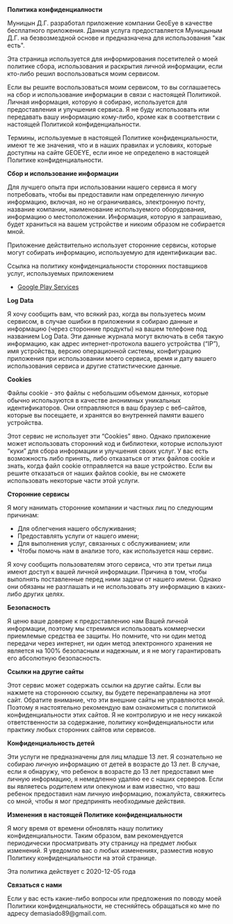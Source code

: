 <!DOCTYPE html>
<html>
<head>
    <meta charset='utf-8'>
    <meta name='viewport' content='width=device-width'>    
</head>
<body>
<strong>Политика конфиденциалности</strong>
<p>
    Муницын Д.Г. разработал приложение компании GeoEye в качестве бесплатного приложения. Данная
    услуга предоставляется Муницыным Д.Г. на безвозмездной основе и предназначена для
    использования "как есть".
</p>
<p>
    Эта страница используется для информирования посетителей о моей политике сбора, использования и
    раскрытия личной информации, если кто-либо решил воспользоваться моим сервисом.
</p>
<p>
    Если вы решите воспользоваться моим сервисом, то вы соглашаетесь на сбор и использование
    информации в связи с настоящей Политикой. Личная информация, которую я собираю, используется для
    предоставления и улучшения сервиса. Я не буду использовать или передавать вашу информацию
    кому-либо, кроме как в соответствии с настоящей Политикой конфиденциальности.
</p>
<p>
    Термины, используемые в настоящей Политике конфиденциальности, имеют те же значения, что и в
    наших правилах и условиях, которые доступны на сайте GEOEYE, если иное не определено в настоящей
    Политике конфиденциальности.
</p>
<p><strong>Сбор и использование информации</strong></p>
<p>
    Для лучшего опыта при использовании нашего сервиса я могу потребовать, чтобы вы предоставили нам
    определенную личную информацию, включая, но не ограничиваясь, электронную почту, название
    компании, наименование используемого оборудования, информацию о местоположении. Информация,
    которую я запрашиваю, будет храниться на вашем устройстве и никоим образом не собирается мной.
</p>
<div><p>
    Приложение действительно использует сторонние сервисы, которые могут собирать информацию,
    используемую для идентификации вас.
</p>
    <p>
        Ссылка на политику конфиденциальности сторонних поставщиков услуг, используемых приложением
    </p>
    <ul>
        <li><a href="https://www.google.com/policies/privacy/" target="_blank"
               rel="noopener noreferrer">Google Play Services</a></li><!----><!----><!----><!---->
        <!----><!----><!----><!----><!----><!----><!----><!----><!----><!----><!----><!----><!---->
        <!----><!----><!----><!----><!----><!----><!----></ul>
</div>
<p><strong>Log Data</strong></p>
<p>
    Я хочу сообщить вам, что всякий раз, когда вы пользуетесь моим сервисом, в случае ошибки в
    приложении я собираю данные и информацию (через сторонние продукты) на вашем телефоне под
    названием Log Data. Эти данные журнала могут включать в себя такую информацию, как адрес
    интернет-протокола вашего устройства (“IP”), имя устройства, версию операционной системы,
    конфигурацию приложения при использовании моего сервиса, время и дату вашего использования
    сервиса и другие статистические данные.
</p>
<p><strong>Cookies</strong></p>
<p>
    Файлы cookie - это файлы с небольшим объемом данных, которые обычно используются в качестве
    анонимных уникальных идентификаторов. Они отправляются в ваш браузер с веб-сайтов, которые вы
    посещаете, и хранятся во внутренней памяти вашего устройства.
</p>
<p>
    Этот сервис не использует эти “Cookies” явно. Однако приложение может использовать сторонний код
    и
    библиотеки, которые используют “куки” для сбора информации и улучшения своих услуг. У вас есть
    возможность либо принять, либо отказаться от этих файлов cookie и знать, когда файл cookie
    отправляется на ваше устройство. Если вы решите отказаться от наших файлов cookie, вы не сможете
    использовать некоторые части этой услуги.
</p>
<p><strong>Сторонние сервисы</strong></p>
<p>
    Я могу нанимать сторонние компании и частных лиц по следующим причинам:
</p>
<ul>
    <li>Для облегчения нашего обслуживания;</li>
    <li>Предоставлять услуги от нашего имени;</li>
    <li>Для выполнения услуг, связанных с обслуживанием; или</li>
    <li>Чтобы помочь нам в анализе того, как используется наш сервис.</li>
</ul>
<p>
    Я хочу сообщить пользователям этого сервиса, что эти третьи лица имеют доступ к вашей личной
    информации. Причина в том, чтобы выполнять поставленные перед ними задачи от нашего имени.
    Однако они обязаны не разглашать и не использовать эту информацию в каких-либо других целях.
</p>
<p><strong>Безопасность</strong></p>
<p>
    Я ценю ваше доверие к предоставлению нам Вашей личной информации, поэтому мы стремимся
    использовать коммерчески приемлемые средства ее защиты. Но помните, что ни один метод передачи
    через интернет, ни один метод электронного хранения не является на 100% безопасным и надежным, и
    я не могу гарантировать его абсолютную безопасность.
</p>
<p><strong>Ссылки на другие сайты</strong></p>
<p>
    Этот сервис может содержать ссылки на другие сайты. Если вы нажмете на стороннюю ссылку, вы
    будете перенаправлены на этот сайт. Обратите внимание, что эти внешние сайты не управляются
    мной. Поэтому я настоятельно рекомендую вам ознакомиться с политикой конфиденциальности этих
    сайтов. Я не контролирую и не несу никакой ответственности за содержание, политику
    конфиденциальности или практику любых сторонних сайтов или сервисов.
</p>
<p><strong>Конфиденциальность детей</strong></p>
<p>
    Эти услуги не предназначены для лиц младше 13 лет. Я сознательно не собираю личную информацию от
    детей в возрасте до 13 лет. В случае, если я обнаружу, что ребенок в возрасте до 13 лет
    предоставил мне личную информацию, я немедленно удаляю ее с наших серверов. Если вы являетесь
    родителем или опекуном и вам известно, что ваш ребенок предоставил нам личную информацию,
    пожалуйста, свяжитесь со мной, чтобы я мог предпринять необходимые действия.
</p>
<p><strong>Изменения в настоящей Политике конфиденциальности</strong></p>
<p>
    Я могу время от времени обновлять нашу политику конфиденциальности. Таким образом, вам
    рекомендуется периодически просматривать эту страницу на предмет любых изменений. Я уведомлю вас
    о любых изменениях, разместив новую Политику конфиденциальности на этой странице.
</p>
<p>Эта политика действует с 2020-12-05 года</p>
<p><strong>Связаться с нами</strong></p>
<p>
    Если у вас есть какие-либо вопросы или предложения по поводу моей Политики конфиденциальности,
    не стесняйтесь обращаться ко мне по адресу demasiado89@gmail.com.
</p>
</body>
</html>
      
